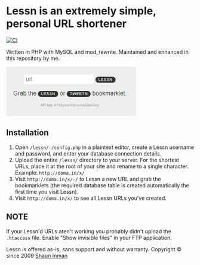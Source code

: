 # Lessn is an extremely simple, personal URL shortener

[![CI](https://github.com/bueltge/Lessn/workflows/CI/badge.svg)](https://github.com/bueltge/Lessn/actions)

Written in PHP with MySQL and mod_rewrite. Maintained and enhanced in this repository by me.

![Lessn](/assets/lessn.png)

## Installation

1. Open `/lessn/-/config.php` in a plaintext editor, create a Lessn username and password, and enter your database connection details.
2. Upload the entire `/lessn/` directory to your server.
   For the shortest URLs, place it at the root of your site and rename to a single character.
   Example: `http://doma.in/x/`
3. Visit `http://doma.in/x/-/` to Lessn a new URL and grab the bookmarklets (the required database table is created automatically the first time you visit Lessn).
4. Visit `http://doma.in/x/` to see all Lessn URLs you've created.

## NOTE

If your Lessn'd URLs aren't working you probably didn't upload the `.htaccess` file. Enable "Show invisible files" in your FTP application.

Lessn is offered as-is, sans support and without warranty.
Copyright © since 2009 [Shaun Inman](https://shauninman.com/)
